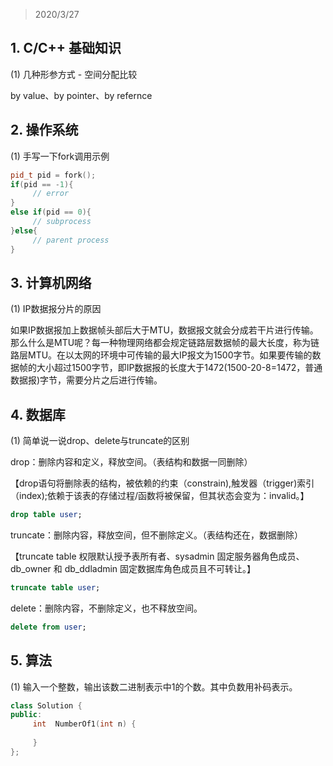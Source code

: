 > 2020/3/27

## 1. C/C++ 基础知识
(1) 几种形参方式 - 空间分配比较

by value、by pointer、by refernce


## 2. 操作系统
(1) 手写一下fork调用示例

```cpp
pid_t pid = fork();
if(pid == -1){
     // error
}
else if(pid == 0){
     // subprocess
}else{
     // parent process
}
```

## 3. 计算机网络
(1) IP数据报分片的原因

如果IP数据报加上数据帧头部后大于MTU，数据报文就会分成若干片进行传输。那么什么是MTU呢？每一种物理网络都会规定链路层数据帧的最大长度，称为链路层MTU。在以太网的环境中可传输的最大IP报文为1500字节。如果要传输的数据帧的大小超过1500字节，即IP数据报的长度大于1472(1500-20-8=1472，普通数据报)字节，需要分片之后进行传输。

## 4. 数据库
(1) 简单说一说drop、delete与truncate的区别

drop：删除内容和定义，释放空间。（表结构和数据一同删除）

【drop语句将删除表的结构，被依赖的约束（constrain),触发器（trigger)索引（index);依赖于该表的存储过程/函数将被保留，但其状态会变为：invalid。】
```sql
drop table user;
```
truncate：删除内容，释放空间，但不删除定义。（表结构还在，数据删除）

【truncate table 权限默认授予表所有者、sysadmin 固定服务器角色成员、db_owner 和 db_ddladmin 固定数据库角色成员且不可转让。】
```sql
truncate table user;
```
delete：删除内容，不删除定义，也不释放空间。
```sql
delete from user;
```

## 5. 算法
(1) 输入一个整数，输出该数二进制表示中1的个数。其中负数用补码表示。

```C++
class Solution {
public:
     int  NumberOf1(int n) {
         
     }
};
```

